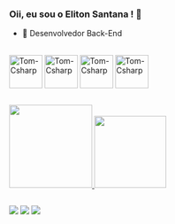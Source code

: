 ### Oii, eu sou o Eliton Santana ! 👋

- 🔭 Desenvolvedor Back-End

<div style="display: inline_block"><br>
  <img align="center" alt="Tom-Csharp" height="60" width="60" src="https://cdn.jsdelivr.net/gh/devicons/devicon/icons/csharp/csharp-original.svg">
  <img align="center" alt="Tom-Csharp" height="60" width="60" src="https://cdn.jsdelivr.net/gh/devicons/devicon/icons/amazonwebservices/amazonwebservices-plain-wordmark.svg">
  <img align="center" alt="Tom-Csharp" height="60" width="60" src="https://cdn.jsdelivr.net/gh/devicons/devicon/icons/mongodb/mongodb-plain-wordmark.svg">
  <img align="center" alt="Tom-Csharp" height="60" width="60" src="https://cdn.jsdelivr.net/gh/devicons/devicon/icons/microsoftsqlserver/microsoftsqlserver-plain-wordmark.svg">
</div>

##

<div>
  <a href="https://github.com/elitonsantana">
  <img height="150em" src="https://github-readme-stats.vercel.app/api?username=elitonsantana&show_icons=true&theme=dark&include_all_commits=true&count_private=true"/>
  <img height="130em" src="https://github-readme-stats.vercel.app/api/top-langs/?username=elitonsantana&layout=compact&langs_count=16&theme=dark"/>
</div>
  
   ##
  
<div> 
  <a href="https://instagram.com/tomsantana18" target="_blank"><img src="https://img.shields.io/badge/-Instagram-%23E4405F?style=for-the-badge&logo=instagram&logoColor=white" target="_blank"></a>
  <a href = "mailto:elitonmeunome_2014@hotmail.com"><img src="https://img.shields.io/badge/Microsoft-666666?style=for-the-badge&logo=microsoft&logoColor=white" target="_blank"></a>
  <a href="https://www.linkedin.com/in/eliton-alves-de-santana-69a492198/" target="_blank"><img src="https://img.shields.io/badge/-LinkedIn-%230077B5?style=for-the-badge&logo=linkedin&logoColor=white" target="_blank"></a> 
</div>
